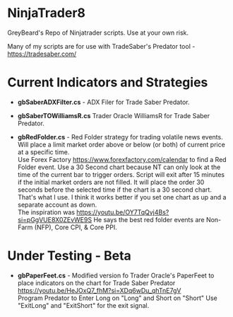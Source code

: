 # NinjaTrader8
 GreyBeard's Repo of Ninjatrader scripts. Use at your own risk.
 
 Many of my scripts are for use with TradeSaber's Predator tool - https://tradesaber.com/

# Current Indicators and Strategies

+ **gbSaberADXFilter.cs** - ADX Filer for Trade Saber Predator. 

+ **gbSaberTOWilliamsR.cs** Trader Oracle WilliamsR for Trade Saber Predator. 

+ **gbRedFolder.cs** - Red Folder strategy for trading volatile news events. Will place a limit market order above or below (or both) of current price at a specific time.  
 Use Forex Factory https://www.forexfactory.com/calendar to find a Red Folder event. Use a 30 Second chart because NT can only look at the time of the current bar to trigger orders. 
 Script will exit after 15 minutes if the initial market orders are not filled.
 It will place the order 30 seconds before the selected time if the chart is a 30 second chart. That's what I use.
 I think it works better if you set one chart as  up and a separate account as down.  
 The inspiration was https://youtu.be/OY7TqQvj4Bs?si=pGgVUE8X0ZEvWE9S  He says the best red folder events are  Non-Farm (NFP), Core CPI, & Core PPI.

# Under Testing - Beta

+ **gbPaperFeet.cs** -  Modified version fo Trader Oracle's PaperFeet to place indicators on the chart for Trade Saber Predator https://youtu.be/HeJOxQ7_fhM?si=XDq6wDu_qhTnE7gV  
 Program Predator to Enter Long on "Long" and Short on "Short" Use "ExitLong" and "ExitShort" for the exit signal.
